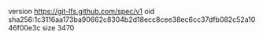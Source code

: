 version https://git-lfs.github.com/spec/v1
oid sha256:1c3116aa173ba90662c8304b2d18ecc8cee38ec6cc37dfb082c52a1046f00e3c
size 3470
